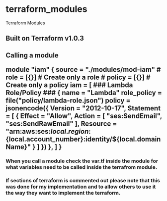 # terraform_modules
Terraform Modules 

<h2>Built on Terraform v1.0.3 <h2>

<p>Calling a module<p>

  module "iam" {
    source = "./modules/mod-iam"
    # role   = [{}] # Create only a role
    # policy = [{}] # Create only a policy
    iam    = [
      ### Lambda Role/Policy ###
      {
        name    = "Lambda"
        role_policy = file("policy/lambda-role.json")
        policy  = jsonencode({
          Version = "2012-10-17",
          Statement = [
            {
              Effect = "Allow",
              Action = [
                "ses:SendEmail",
                "ses:SendRawEmail"
              ],
              Resource = "arn:aws:ses:${local.region}:${local.account_number}:identity/${local.domainName}"
            }
          ]
        })
      },
    ]
  }

<h3>When you call a module check the var.tf inside the module for what variables need to be called inside the terrafrom module.<h3>

<h3>If sections of terraform is commented out please note that this was done for my implementation and to allow others to use it the way they want to implement the terraform.<h3>